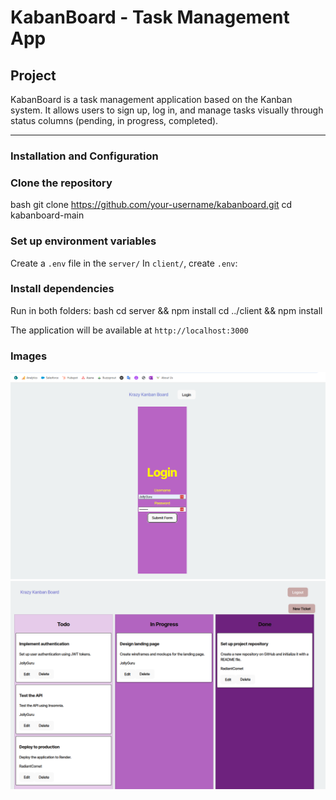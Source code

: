 # KabanBoard - Task Management App

## Project
KabanBoard is a task management application based on the Kanban system. It allows users to sign up, log in, and manage tasks visually through status columns (pending, in progress, completed).


---
### Installation and Configuration
### Clone the repository
bash
git clone https://github.com/your-username/kabanboard.git
cd kabanboard-main


### Set up environment variables
Create a `.env` file in the `server/` 
In `client/`, create `.env`:

### Install dependencies
Run in both folders:
bash
cd server && npm install
cd ../client && npm install

The application will be available at `http://localhost:3000`

### Images

![Login 1](loginimages/1.png)
![Login 1](loginimages/3.png)
